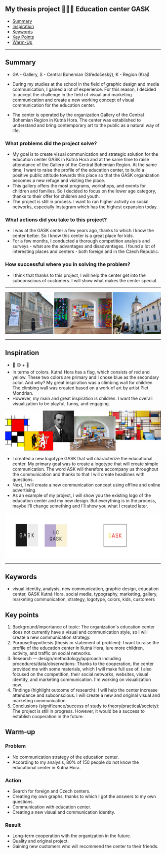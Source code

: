 ## My thesis project 💁🏼‍♀️ Education center GASK

- [Summary](#summary)
- [Inspiration](#inspiration)
- [Keywords](#keywords)
- [Key Points](#key-points)
- [Warm-Up](#warm-up)

---

## Summary
- GA - Gallery, S - Central Bohemian (Středočeský), K - Region (Kraj)
- During my studies at the school in the field of graphic design and media communication, I gained a lot of experience. For this reason, I decided to accept the challenge in the field of visual and marketing communication and create a new working concept of visual communication for the education center. 

- The center is operated by the organization Gallery of the Central Bohemian Region in Kutná Hora. The center was established to understand and bring contemporary art to the public as a natural way of life. 

### What problems did the project solve?
- My goal is to create visual communication and strategic solution for the education center GASK in Kutná Hora and at the same time to raise attendance of the Gallery of the Central Bohemian Region. At the same time, I want to raise the profile of the education center, to build a positive public attitude towards this place so that the GASK organization becomes a new refuge and visiting the place.
- This gallery offers the most programs, workshops, and events for children and families. So I decided to focus on the lower age category, thanks to their offer for children and youth.
- The project is still in process. I want to run higher activity on social networks, especially Instagram which has the highest expansion today.

### What actions did you take to this project?
- I was at the GASK center a few years ago, thanks to which I know the center better. So I know this center is a great place for kids.
- For a few months, I conducted a thorough competition analysis and surveys - what are the advantages and disadvantages. I found a lot of interesting places and centers - both foreign and in the Czech Republic. 

### How successful where you in solving the problem?
- I think that thanks to this project, I will help the center get into the subconscious of customers. I will show what makes the center special.

---
![image](gask.jpg)

---

## Inspiration
- 🔴 🟡 + 🔵
- In terms of colors. Kutná Hora has a flag, which consists of red and yellow. These two colors are primary and I chose blue as the secondary color. And why? My great inspiration was a climbing wall for children. The climbing wall was created based on a work of art by artist Piet Mondrian. 
- However, my main and great inspiration is children. I want the overall visualization to be playful, funny, and engaging.

![image](gask1.jpg)

- I created a new logotype GASK that will characterize the educational center. My primary goal was to create a logotype that will create simple communication. The word ASK will therefore accompany us throughout the communication and thanks to that I will create headlines with questions.
- Next, I will create a new communication concept using offline and online advertising.
- As an example of my project, I will show you the existing logo of the education center and my new design. But everything is in the process, maybe I'll change something and I'll show you what I created later.

![image](logo.jpg)

---
## Keywords
- visual identity, analysis, new communication, graphic design, education center, GASK Kutná Hora, social media, typography, marketing, gallery, marketing communication, strategy, logotype, colors, kids, customers

## Key points
1. Background/importance of topic: The organization's education center does not currently have a visual and communication style, so I will create a new communication strategy.
2. Purpose/hypothesis (thesis or statement of problem): I want to raise the profile of the education center in Kutná Hora, lure more children, activity, and traffic on social networks.
3. Research — design/methodology/approach including procedures/data/observations: Thanks to the cooperation, the center provided me with some materials, which I will make full use of. I also focused on the competition, their social networks, websites, visual identity, and marketing communication. I'm working on visualization now.
4. Findings (highlight outcome of research): I will help the center increase attendance and subconscious. I will create a new and original visual and marketing communication.
5. Conclusions (significance/success of study to theory/practical/society): The project is still in progress. However, it would be a success to establish cooperation in the future.

## Warm-up
### Problem
- No communication strategy of the education center.
- According to my analysis, 80% of 150 people do not know the educational center in Kutná Hora.

### Action
- Search for foreign and Czech centers.
- Creating my own graphs, thanks to which I got the answers to my own questions.
- Communication with education center.
- Creating a new visual and communication identity.

### Result
- Long-term cooperation with the organization in the future.
- Quality and original project.
- Gaining new customers who will recommend the center to their friends.



